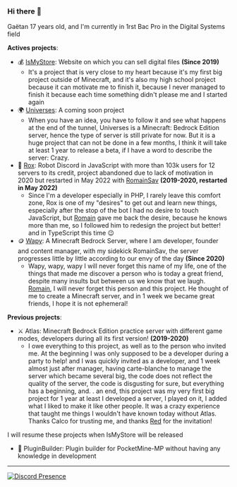 ### Hi there :wave:

Gaëtan 17 years old, and I'm currently in 1rst Bac Pro in the Digital Systems field

**__Actives projects__**:
* 💰 [IsMyStore](https://github.com/isMyStore): Website on which you can sell digital files **(Since 2019)**
   * It's a project that is very close to my heart because it's my first big project outside of Minecraft, and it's also my high school project because it can motivate me to finish it, because I never managed to finish it because each time something didn't please me and I started again
* 🌍 [Universes](https://github.com/UniversesMCBE): A coming soon project
   * When you have an idea, you have to follow it and see what happens at the end of the tunnel, Universes is a Minecraft: Bedrock Edition server, hence the type of server is still private for now. But it is a huge project that can not be done in a few months, I think it will take at least 1 year to release a beta, if I have a word to describe the server: Crazy.
* 🤖 [Rox](https://github.com/TheRoxBot): Robot Discord in JavaScript with more than 103k users for 12 servers to its credit, project abandoned due to lack of motivation in 2020 but restarted in May 2022 with [RomainSav](https://github.com/RomainSav) **(2019-2020, restarted in May 2022)**
   * Since I'm a developer especially in PHP, I rarely leave this comfort zone, Rox is one of my "desires" to get out and learn new things, especially after the stop of the bot I had no desire to touch JavaScript, but [Romain](https://github.com/RomainSav) gave me back the desire, because he knows more than me, so I followed him to redesign the project but better! and in TypeScript this time :wink:
* 🪙 [Wapy](https://github.com/WapyMC/): A Minecraft Bedrock Server, where I am developer, founder and content manager, with my sidekick RomainSav, the server progresses little by little according to our envy of the day  **(Since 2020)**
   * Wapy, wapy, wapy I will never forget this name of my life, one of the things that made me discover a person who is today a great friend, despite many insults but between us we know that we laugh. [Romain](https://github.com/RomainSav), I will never forget this person and this project. He thought of me to create a Minecraft server, and in 1 week we became great friends, I hope it is not ephemeral!

**__Previous projects__**: 
* ⚔️ Atlas: Minecraft Bedrock Edition practice server with different game modes, developers during all its first version! **(2019-2020)**
   * I owe everything to this project, as well as to the person who invited me. At the beginning I was only supposed to be a developer during a party to help! and I was quickly invited as a developer, and 1 week almost just after manager, having carte-blanche to manage the server which became several big, the code does not reflect the quality of the server, the code is disgusting for sure, but everything has a beginning, and. . an end, this project was my very first big project for 1 year at least I developed a server, I played on it, I added what I liked to make it like other people. It was a crazy experience that taught me things I wouldn't have known today without Atlas. Thanks Calco for trusting me, and thanks [Red](https://github.com/RedTv-Developpement) for the invitation!

I will resume these projects when IsMyStore will be released
* 📁 PluginBuilder: Plugin builder for PocketMine-MP without having any knowledge in development

---

[![Discord Presence](https://lanyard-profile-readme.vercel.app/api/504392983244832780
                            )](https://discord.com/users/504392983244832780)
